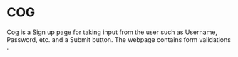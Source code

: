 # COG
Cog is a Sign up page for taking input from the user such as Username, Password, etc. and a Submit button. The webpage contains form validations .

